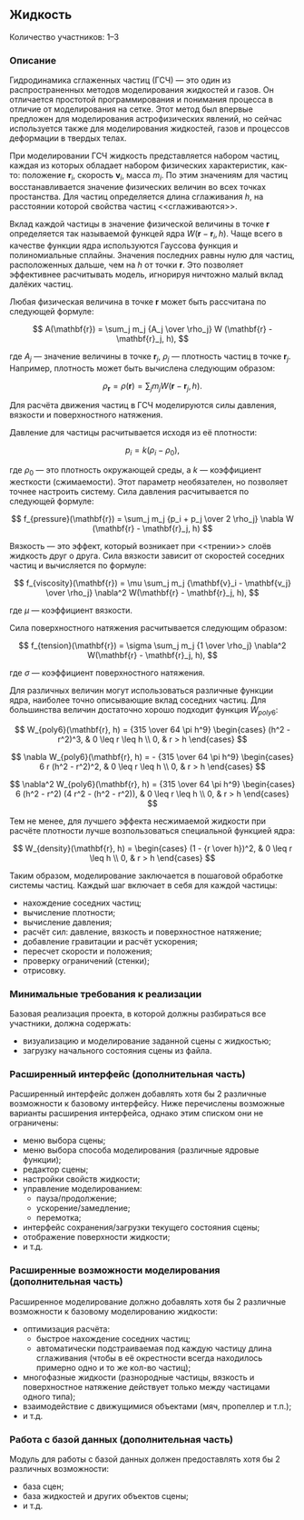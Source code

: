 Жидкость
--------

Количество участников: 1–3

### Описание

Гидродинамика сглаженных частиц (ГСЧ) — это один из распространенных методов
моделирования жидкостей и газов. Он отличается простотой программирования и понимания
процесса в отличие от моделирования на сетке. Этот метод был впервые предложен для
моделирования астрофизических явлений, но сейчас используется также для моделирования
жидкостей, газов и процессов деформации в твердых телах.

При моделировании ГСЧ жидкость представляется набором частиц, каждая из которых обладает
набором физических характеристик, как-то: положение $\mathbf{r}_i$, скорость $\mathbf{v}_i$, масса $m_i$. По этим значениям
для частиц восстанавливается значение физических величин во всех точках простанства.
Для частиц определяется длина сглаживания $h$, на расстоянии которой свойства частиц <<сглаживаются>>.

Вклад каждой частицы в значение физической величины в точке $\mathbf{r}$ определяется
так называемой функцей ядра $W(\mathbf{r} - \mathbf{r}_i, h)$.
Чаще всего в качестве функции ядра используются Гауссова функция и
полиномиальные сплайны. Значения последних равны нулю для частиц, расположенных дальше,
чем на $h$ от точки $\mathbf{r}$. Это позволяет эффективнее расчитывать модель,
игнорируя ничтожно малый вклад далёких частиц.

Любая физическая величина в точке $\mathbf{r}$ может быть рассчитана по следующей формуле:

$$
  A(\mathbf{r}) = \sum_j m_j {A_j \over \rho_j} W (\mathbf{r} - \mathbf{r}_j, h),
$$

где $A_j$ — значение величины в точке $\mathbf{r}_j$, $\rho_j$ — плотность частиц в точке $\mathbf{r}_j$.
Например, плотность может быть вычислена следующим образом:

$$
  \rho_\mathbf{r} = \rho(\mathbf{r}) = \sum_j m_j W (\mathbf{r} - \mathbf{r}_j, h).
$$

Для расчёта движения частиц в ГСЧ моделируются силы давления, вязкости и поверхностного натяжения.

Давление для частицы расчитывается исходя из её плотности:

$$
  p_i = k (\rho_i - \rho_0),
$$

где $\rho_0$ — это плотность окружающей среды, а $k$ — коэффициент жесткости (сжимаемости). Этот параметр необязателен, но позволяет точнее настроить
систему. Сила давления расчитывается по следующей формуле:

$$
  f_{pressure}(\mathbf{r}) = \sum_j m_j {p_i + p_j \over 2 \rho_j} \nabla W (\mathbf{r} - \mathbf{r}_j, h)
$$

Вязкость — это эффект, который возникает при <<трении>> слоёв жидкость друг о друга. Сила вязкости
зависит от скоростей соседних частиц и вычисляется по формуле:

$$
  f_{viscosity}(\mathbf{r}) = \mu \sum_j m_j {\mathbf{v}_i - \mathbf{v_j} \over \rho_j} \nabla^2 W(\mathbf{r} - \mathbf{r}_j, h),
$$

где $\mu$ — коэффициент вязкости.

Сила поверхностного натяжения расчитывается следующим образом:

$$
  f_{tension}(\mathbf{r}) = \sigma \sum_j m_j {1 \over \rho_j} \nabla^2 W(\mathbf{r} - \mathbf{r}_j, h),
$$

где $\sigma$ — коэффициент поверхностного натяжения.

Для различных величин могут использоваться различные функции ядра, наиболее точно описывающие вклад
соседних частиц. Для большинства величин достаточно хорошо подходит функция $W_{poly6}$:

$$
  W_{poly6}(\mathbf{r}, h)
  = {315 \over 64 \pi h^9}
  \begin{cases}
    (h^2 - r^2)^3,  & 0 \leq r \leq h \\
    0,              & r > h
  \end{cases}
$$

$$
  \nabla W_{poly6}(\mathbf{r}, h)
  = - {315 \over 64 \pi h^9}
  \begin{cases}
    6 r (h^2 - r^2)^2,  & 0 \leq r \leq h \\
    0,              & r > h
  \end{cases}
$$

$$
  \nabla^2 W_{poly6}(\mathbf{r}, h)
  = {315 \over 64 \pi h^9}
  \begin{cases}
    6 (h^2 - r^2) (4 r^2 - (h^2 - r^2)), & 0 \leq r \leq h \\
    0,                 & r > h
  \end{cases}
$$

Тем не менее, для лучшего эффекта несжимаемой жидкости при расчёте плотности лучше возпользоваться специальной
функцией ядра:

$$
  W_{density}(\mathbf{r}, h) =
  \begin{cases}
    (1 - {r \over h})^2,  & 0 \leq r \leq h \\
    0,                    & r > h
  \end{cases}
$$

Таким образом, моделирование заключается в пошаговой обработке системы частиц. Каждый шаг включает в себя для
каждой частицы:

- нахождение соседних частиц;
- вычисление плотности;
- вычисление давления;
- расчёт сил: давление, вязкость и поверхностное натяжение;
- добавление гравитации и расчёт ускорения;
- пересчет скорости и положения;
- проверку ограничений (стенки);
- отрисовку.

### Минимальные требования к реализации

Базовая реализация проекта, в которой должны разбираться все участники, должна содержать:

- визуализацию и моделирование заданной сцены с жидкостью;
- загрузку начального состояния сцены из файла.

### Расширенный интерфейс (дополнительная часть)

Расширенный интерфейс должен добавлять хотя бы 2 различные возможности к базовому интерфейсу.
Ниже перечислены возможные варианты расширения интерфейса, однако этим списком они не ограничены:

- меню выбора сцены;
- меню выбора способа моделирования (различные ядровые функции);
- редактор сцены;
- настройки свойств жидкости;
- управление моделированием:
    - пауза/продолжение;
    - ускорение/замедление;
    - перемотка;
- интерфейс сохранения/загрузки текущего состояния сцены;
- отображение поверхности жидкости;
- и т.д.

### Расширенные возможности моделирования (дополнительная часть)

Расширенное моделирование должно добавлять хотя бы 2 различные возможности к базовому
моделированию жидкости:

- оптимизация расчёта:
    - быстрое нахождение соседних частиц;
    - автоматически подстраиваемая под каждую частицу длина сглаживания (чтобы в
      её окрестности всегда находилось примерно одно и то же кол-во частиц);
- многофазные жидкости (разнородные частицы, вязкость и поверхностное натяжение
  действует только между частицами одного типа);
- взаимодействие с движущимися объектами (мяч, пропеллер и т.п.);
- и т.д.

### Работа с базой данных (дополнительная часть)

Модуль для работы с базой данных должен предоставлять хотя бы 2 различных возможности:

- база сцен;
- база жидкостей и других объектов сцены;
- и т.д.

